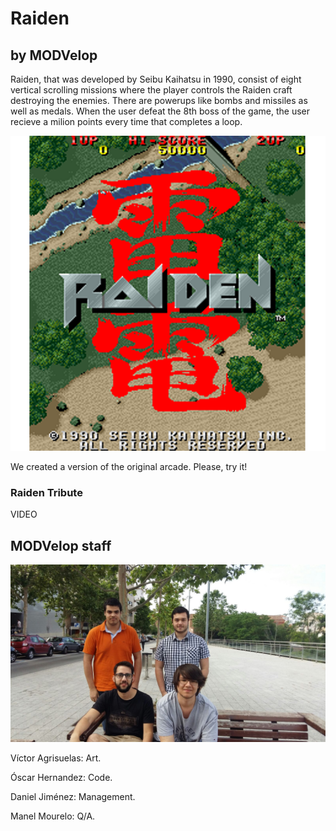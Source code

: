 # Raiden
## by MODVelop

Raiden, that was developed by Seibu Kaihatsu in 1990, consist of eight vertical scrolling missions where the player controls the Raiden craft destroying the enemies. There are powerups like bombs and missiles as well as medals. When the user defeat the 8th boss of the game, the user recieve a milion points every time that completes a loop.

 ![Raiden](https://github.com/Danijimenez/Projecte-I/blob/master/raidengrande.png)
 
 
 
 We created a version of the original arcade. Please, try it!
 
 ### Raiden Tribute
 VIDEO
 
 ## MODVelop staff
 
 ![Foto grupo](https://github.com/MODVelop/MODVelop.github.io/blob/master/Foto%20grupo.jpg)
 
 Víctor Agrisuelas: Art.
 
 Óscar Hernandez: Code.
 
 Daniel Jiménez: Management.
 
 Manel Mourelo: Q/A.
 
 
